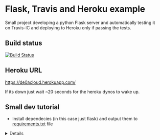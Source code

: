 # Flask, Travis and Heroku example

Small project developing a python Flask server and automatically testing it on Travis-IC and deploying to Heroku only if passing the tests.

## Build status

[![Build Status](https://travis-ci.org/gomezportillo/de0acloud.svg?branch=master)](https://travis-ci.org/gomezportillo/de0acloud)

## Heroku URL

https://de0acloud.herokuapp.com/

If its down just wait ~20 seconds for the heroku dynos to wake up.

## Small dev tutorial

* Install dependecies (in this case just flask) and output them to [requirements.txt](requrements.txt) file
<details>
<p>
```bash
pip3 install flask
pip3 freeze > requirements.txt
```

</p>

* Write [server.py](server.py) and [test.py](test.py) and make sure it passes the tests
<details>
<p>
```bash
python3 test.py
```

</p>

* Create [travis](.travis.yml) config file with the appropriate information about the tests and commit to repo
<details>
<p>
```yaml
language: python
python:
  - '3.5'
install:
  - pip3 install -r requirements.txt
script:
  - python3 test.py
```

</p>

* Go to [travis-ci.org](hhttps://travis-ci.org/) and [heroku.com](https://heroku.com/) and sync repo on both sites
<details>
<p>
Now you can add the travis _build status_ lab to the readme

</p>

* Install `travis` and `heroku` CLI
<details>
<p>
```bash
apt-get install ruby && gem install travis
snap install --classic heroku
```

</p>

* Login in both services
<details>
<p>
```bash
heroku login
travis login
```

</p>

* Generate Heroku authentication token, encrypt it with Travis and automatically write it down on [travis](.travis.yml) config file and complete it
<details>
<p>
```bash
travis encrypt $(heroku auth:token) --add deploy.api_key
```

</p>

* Ensure there is at least one [dynos](https://www.heroku.com/dynos) assigned to heroku app
<details>
<p>
```bash
heroku ps:scale web=1 --app de0acloud
```

</p>

* Commit, push and it's done! Now it should go through travis tests and automatically be deployed on heroku if passing
